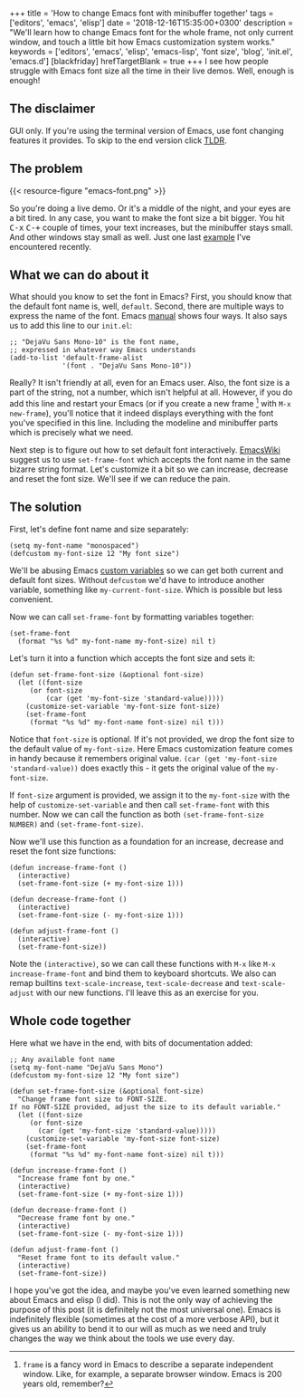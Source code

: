 +++
title = 'How to change Emacs font with minibuffer together'
tags = ['editors', 'emacs', 'elisp']
date = '2018-12-16T15:35:00+0300'
description = "We'll learn how to change Emacs font for the whole frame, not only current window, and touch a little bit how Emacs customization system works."
keywords = ['editors', 'emacs', 'elisp', 'emacs-lisp', 'font size', 'blog', 'init.el', 'emacs.d']
[blackfriday]
hrefTargetBlank = true
+++
I see how people struggle with Emacs font size all the time in
their live demos. Well, enough is enough!

<!--more-->

## The disclaimer

GUI only. If you're using the terminal version of Emacs, use font changing
features it provides. To skip to the end version click [TLDR](#whole-code-together).

## The problem

{{< resource-figure "emacs-font.png" >}}

So you're doing a live demo. Or it's a middle of the night, and your
eyes are a bit tired. In any case, you want to make the font size a bit bigger.
You hit <kbd>C-x</kbd> <kbd>C-+</kbd> couple of times, your text
increases, but the minibuffer stays
small. And other windows stay small as well. Just one last [example](https://youtu.be/6INMXmsCCC8?t=1298
"The pain is real") I've encountered recently.

## What we can do about it

What should you know to set the font in Emacs? First, you should know
that the default font name is, well, `default`. Second, there are multiple
ways to express the name of the
font. Emacs [manual](https://www.gnu.org/software/emacs/manual/html_node/emacs/Fonts.html)
shows four ways. It also says us to add this line to our `init.el`:

```elisp
;; "DejaVu Sans Mono-10" is the font name,
;; expressed in whatever way Emacs understands
(add-to-list 'default-frame-alist
             '(font . "DejaVu Sans Mono-10"))
```

Really? It isn't friendly at all, even for an Emacs user. Also, the
font size is a part of the string, not a number, which isn't helpful at
all. However, if you do add this line and restart your Emacs (or if
you create a new frame [^1] with `M-x new-frame`), you'll notice that it
indeed displays everything with the font you've specified in this
line. Including the modeline and minibuffer parts which is precisely
what we need.

Next step is to figure out how to set default font
interactively. [EmacsWiki](https://www.emacswiki.org/emacs/SetFonts#toc2)
suggest us to use `set-frame-font` which accepts the font name in the
same bizarre string format. Let's customize it a bit so we can
increase, decrease and reset the font size. We'll see if we can
reduce the pain.

## The solution

First, let's define font name and size separately:

```elisp
(setq my-font-name "monospaced")
(defcustom my-font-size 12 "My font size")
```

We'll be abusing Emacs [custom
variables](https://www.gnu.org/software/emacs/manual/html_node/elisp/Variable-Definitions.html)
so we can get both current and default font sizes. Without `defcustom`
we'd have to introduce another variable, something like
`my-current-font-size`. Which is possible but less convenient.

Now we can call `set-frame-font` by formatting variables together:

```elisp
(set-frame-font
  (format "%s %d" my-font-name my-font-size) nil t)
```

Let's turn it into a function which accepts the font size and sets it:

```elisp
(defun set-frame-font-size (&optional font-size)
  (let ((font-size
     (or font-size
         (car (get 'my-font-size 'standard-value)))))
    (customize-set-variable 'my-font-size font-size)
    (set-frame-font
     (format "%s %d" my-font-name font-size) nil t)))
```

Notice that `font-size` is optional. If it's not provided, we drop the
font size to the default value of `my-font-size`. Here Emacs
customization feature comes in handy because it remembers original
value. `(car (get 'my-font-size 'standard-value))` does exactly this -
it gets the original value of the `my-font-size`.

If `font-size` argument is provided, we assign it to the
`my-font-size` with the help of `customize-set-variable` and then call
`set-frame-font` with this number. Now we can call the function as
both `(set-frame-font-size NUMBER)` and `(set-frame-font-size)`.

Now we'll use this function as a foundation for an increase, decrease and
reset the font size functions:

```elisp
(defun increase-frame-font ()
  (interactive)
  (set-frame-font-size (+ my-font-size 1)))

(defun decrease-frame-font ()
  (interactive)
  (set-frame-font-size (- my-font-size 1)))

(defun adjust-frame-font ()
  (interactive)
  (set-frame-font-size))
```

Note the `(interactive)`, so we can call these functions with `M-x`
like `M-x increase-frame-font` and bind them to keyboard shortcuts.
We also can remap builtins `text-scale-increase`, `text-scale-decrease`
and `text-scale-adjust` with our new functions. I'll leave this as an
exercise for you.

## Whole code together

Here what we have in the end, with bits of documentation added:

```elisp
;; Any available font name
(setq my-font-name "DejaVu Sans Mono")
(defcustom my-font-size 12 "My font size")

(defun set-frame-font-size (&optional font-size)
  "Change frame font size to FONT-SIZE.
If no FONT-SIZE provided, adjust the size to its default variable."
  (let ((font-size
     (or font-size
       (car (get 'my-font-size 'standard-value)))))
    (customize-set-variable 'my-font-size font-size)
    (set-frame-font
     (format "%s %d" my-font-name font-size) nil t)))

(defun increase-frame-font ()
  "Increase frame font by one."
  (interactive)
  (set-frame-font-size (+ my-font-size 1)))

(defun decrease-frame-font ()
  "Decrease frame font by one."
  (interactive)
  (set-frame-font-size (- my-font-size 1)))

(defun adjust-frame-font ()
  "Reset frame font to its default value."
  (interactive)
  (set-frame-font-size))
```

I hope you've got the idea, and maybe you've even learned something
new about Emacs and elisp (I did). This is not the only way
of achieving the purpose of this post (it is definitely not the most
universal one). Emacs is indefinitely flexible (sometimes at the cost
of a more verbose API), but it gives us an ability to bend it to our
will as much as we need and truly changes the way we think about the
tools we use every day.

[^1]: `frame` is a fancy word in Emacs to describe a separate independent window. Like, for example, a separate browser window. Emacs is 200 years old, remember?
